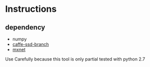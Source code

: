 # Instructions
## dependency
+   numpy
+   [caffe-ssd-branch](https://github.com/weiliu89/caffe)
+   [mxnet](http://mxnet.incubator.apache.org/versions/master/install/index.html)

Use Carefully because this tool is only partial tested with python 2.7   
